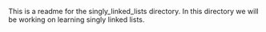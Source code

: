 This is a readme for the singly_linked_lists directory. In this directory we will be working on learning singly linked lists.